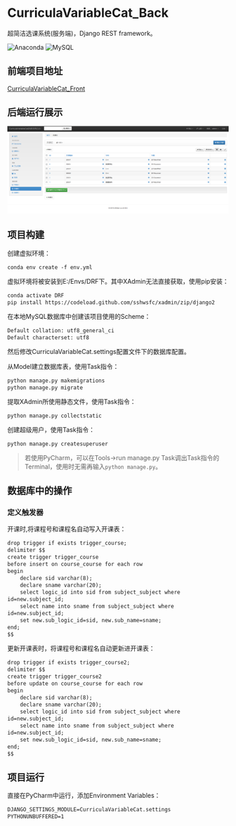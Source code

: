 # CurriculaVariableCat_Back
超简洁选课系统(服务端)，Django REST framework。

![Anaconda](https://img.shields.io/badge/Anaconda-4.6.12-brightgreen.svg)
![MySQL](https://img.shields.io/badge/MySQL-5.7.21-blue.svg)

## 前端项目地址
[CurriculaVariableCat_Front](https://github.com/LauZyHou/CurriculaVariableCat_Front)

## 后端运行展示
![](./README_PIC/1.png)

## 项目构建
创建虚拟环境：
```
conda env create -f env.yml
```
虚拟环境将被安装到E:/Envs/DRF下。其中XAdmin无法直接获取，使用pip安装：
```
conda activate DRF
pip install https://codeload.github.com/sshwsfc/xadmin/zip/django2
```
在本地MySQL数据库中创建该项目使用的Scheme：
```
Default collation: utf8_general_ci
Default characterset: utf8
```
然后修改CurriculaVariableCat.settings配置文件下的数据库配置。

从Model建立数据库表，使用Task指令：
```
python manage.py makemigrations
python manage.py migrate
```
提取XAdmin所使用静态文件，使用Task指令：
```
python manage.py collectstatic
```
创建超级用户，使用Task指令：
```
python manage.py createsuperuser
```
> 若使用PyCharm，可以在Tools->run manage.py Task调出Task指令的Terminal，使用时无需再输入`python manage.py`。

## 数据库中的操作
### 定义触发器
开课时,将课程号和课程名自动写入开课表：
```mysql
drop trigger if exists trigger_course;
delimiter $$
create trigger trigger_course
before insert on course_course for each row
begin
    declare sid varchar(8);
    declare sname varchar(20);
    select logic_id into sid from subject_subject where id=new.subject_id;
    select name into sname from subject_subject where id=new.subject_id;
    set new.sub_logic_id=sid, new.sub_name=sname;
end;
$$
```
更新开课表时，将课程号和课程名自动更新进开课表：
```mysql
drop trigger if exists trigger_course2;
delimiter $$
create trigger trigger_course2
before update on course_course for each row
begin
    declare sid varchar(8);
    declare sname varchar(20);
    select logic_id into sid from subject_subject where id=new.subject_id;
    select name into sname from subject_subject where id=new.subject_id;
    set new.sub_logic_id=sid, new.sub_name=sname;
end;
$$
```
## 项目运行
直接在PyCharm中运行，添加Environment Variables：
```
DJANGO_SETTINGS_MODULE=CurriculaVariableCat.settings
PYTHONUNBUFFERED=1
```
